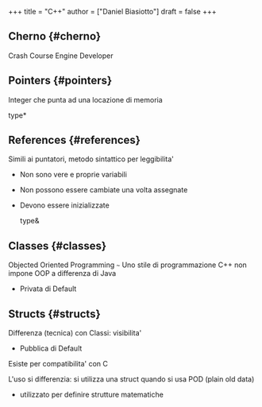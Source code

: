 +++
title = "C++"
author = ["Daniel Biasiotto"]
draft = false
+++

## Cherno {#cherno}

Crash Course
Engine Developer


## Pointers {#pointers}

Integer che punta ad una locazione di memoria

type\*


## References {#references}

Simili ai puntatori, metodo sintattico per leggibilita'

-   Non sono vere e proprie variabili
-   Non possono essere cambiate una volta assegnate
-   Devono essere inizializzate

    type&amp;


## Classes {#classes}

Objected Oriented Programming `~` Uno stile di programmazione
C++ non impone OOP a differenza di Java

-   Privata di Default


## Structs {#structs}

Differenza (tecnica) con Classi: visibilita'

-   Pubblica di Default

Esiste per compatibilita' con C

L'uso si differenzia:
    si utilizza una struct quando si usa POD (plain old data)

-   utilizzato per definire strutture matematiche
